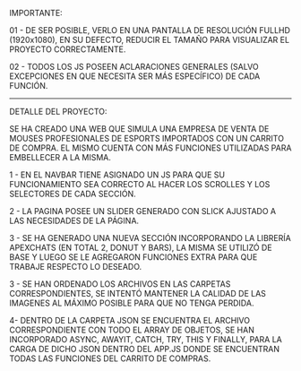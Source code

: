 IMPORTANTE: 

01 - DE SER POSIBLE, VERLO EN UNA PANTALLA DE RESOLUCIÓN FULLHD (1920x1080), EN SU DEFECTO, REDUCIR EL TAMAÑO PARA VISUALIZAR EL PROYECTO CORRECTAMENTE.

02 - TODOS LOS JS POSEEN ACLARACIONES GENERALES (SALVO EXCEPCIONES EN QUE NECESITA SER MÁS ESPECÍFICO) DE CADA FUNCIÓN.

------------------------------------------------------------------------------------------------------------------------------------------------------------------------

DETALLE DEL PROYECTO:

SE HA CREADO UNA WEB QUE SIMULA UNA EMPRESA DE VENTA DE MOUSES PROFESIONALES DE ESPORTS IMPORTADOS CON UN CARRITO DE COMPRA. EL MISMO CUENTA CON MÁS FUNCIONES UTILIZADAS PARA EMBELLECER A LA MISMA.

1 - EN EL NAVBAR TIENE ASIGNADO UN JS PARA QUE SU FUNCIONAMIENTO SEA CORRECTO AL HACER LOS SCROLLES Y LOS SELECTORES DE CADA SECCIÓN.

2 - LA PAGINA POSEE UN SLIDER GENERADO CON SLICK AJUSTADO A LAS NECESIDADES DE LA PÁGINA.

3 - SE HA GENERADO UNA NUEVA SECCIÓN INCORPORANDO LA LIBRERÍA APEXCHATS (EN TOTAL 2, DONUT Y BARS), LA MISMA SE UTILIZÓ DE BASE Y LUEGO SE LE AGREGARON FUNCIONES EXTRA PARA QUE TRABAJE RESPECTO LO DESEADO.

3 - SE HAN ORDENADO LOS ARCHIVOS EN LAS CARPETAS CORRESPONDIENTES, SE INTENTÓ MANTENER LA CALIDAD DE LAS IMAGENES AL MÁXIMO POSIBLE PARA QUE NO TENGA PERDIDA.

4- DENTRO DE LA CARPETA JSON SE ENCUENTRA EL ARCHIVO CORRESPONDIENTE CON TODO EL ARRAY DE OBJETOS,  SE HAN INCORPORADO ASYNC, AWAYIT, CATCH, TRY, THIS Y FINALLY, PARA LA CARGA DE DICHO JSON DENTRO DEL APP.JS DONDE SE ENCUENTRAN TODAS LAS FUNCIONES DEL CARRITO DE COMPRAS.


